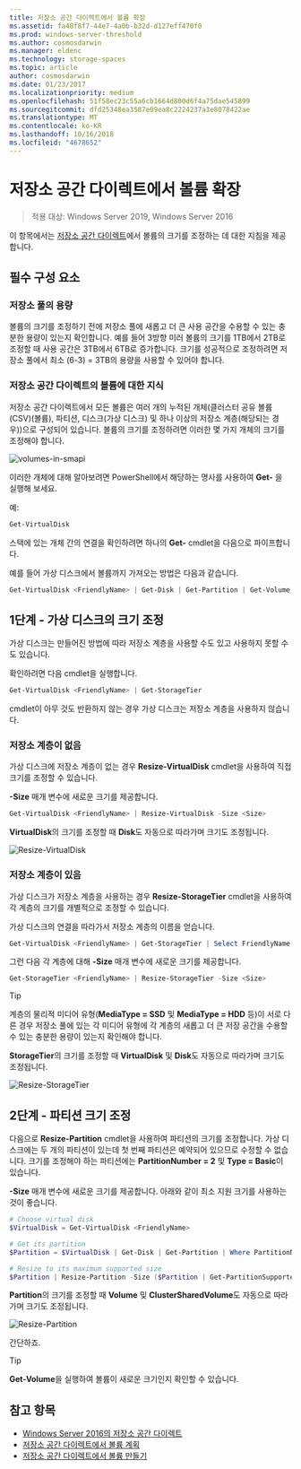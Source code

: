 ```yaml
---
title: 저장소 공간 다이렉트에서 볼륨 확장
ms.assetid: fa48f8f7-44e7-4a0b-b32d-d127eff470f0
ms.prod: windows-server-threshold
ms.author: cosmosdarwin
ms.manager: eldenc
ms.technology: storage-spaces
ms.topic: article
author: cosmosdarwin
ms.date: 01/23/2017
ms.localizationpriority: medium
ms.openlocfilehash: 51f58ec23c55a6cb1664d800d6f4a75dae545899
ms.sourcegitcommit: dfd25348ea3587e09ea8c2224237a3e8078422ae
ms.translationtype: MT
ms.contentlocale: ko-KR
ms.lasthandoff: 10/16/2018
ms.locfileid: "4678652"
---
```

# 저장소 공간 다이렉트에서 볼륨 확장
> 적용 대상: Windows Server 2019, Windows Server 2016

이 항목에서는 [저장소 공간 다이렉트](storage-spaces-direct-overview.md)에서 볼륨의 크기를 조정하는 데 대한 지침을 제공합니다.

## 필수 구성 요소

### 저장소 풀의 용량

볼륨의 크기를 조정하기 전에 저장소 풀에 새롭고 더 큰 사용 공간을 수용할 수 있는 충분한 용량이 있는지 확인합니다. 예를 들어 3방향 미러 볼륨의 크기를 1TB에서 2TB로 조정할 때 사용 공간은 3TB에서 6TB로 증가합니다. 크기를 성공적으로 조정하려면 저장소 풀에서 최소 (6-3) = 3TB의 용량을 사용할 수 있어야 합니다.

### 저장소 공간 다이렉트의 볼륨에 대한 지식

저장소 공간 다이렉트에서 모든 볼륨은 여러 개의 누적된 개체(클러스터 공유 볼륨(CSV)(볼륨), 파티션, 디스크(가상 디스크) 및 하나 이상의 저장소 계층(해당되는 경우))으로 구성되어 있습니다. 볼륨의 크기를 조정하려면 이러한 몇 가지 개체의 크기를 조정해야 합니다.

![volumes-in-smapi](media/resize-volumes/volumes-in-smapi.png)

이러한 개체에 대해 알아보려면 PowerShell에서 해당하는 명사를 사용하여 **Get-** 을 실행해 보세요.

예:

```PowerShell
Get-VirtualDisk
```

스택에 있는 개체 간의 연결을 확인하려면 하나의 **Get-** cmdlet을 다음으로 파이프합니다.

예를 들어 가상 디스크에서 볼륨까지 가져오는 방법은 다음과 같습니다.

```PowerShell
Get-VirtualDisk <FriendlyName> | Get-Disk | Get-Partition | Get-Volume 
```

## 1단계 - 가상 디스크의 크기 조정

가상 디스크는 만들어진 방법에 따라 저장소 계층을 사용할 수도 있고 사용하지 못할 수도 있습니다.

확인하려면 다음 cmdlet을 실행합니다.

```PowerShell
Get-VirtualDisk <FriendlyName> | Get-StorageTier 
```

cmdlet이 아무 것도 반환하지 않는 경우 가상 디스크는 저장소 계층을 사용하지 않습니다.

### 저장소 계층이 없음

가상 디스크에 저장소 계층이 없는 경우 **Resize-VirtualDisk** cmdlet을 사용하여 직접 크기를 조정할 수 있습니다.

**-Size** 매개 변수에 새로운 크기를 제공합니다.

```PowerShell
Get-VirtualDisk <FriendlyName> | Resize-VirtualDisk -Size <Size>
```

**VirtualDisk**의 크기를 조정할 때 **Disk**도 자동으로 따라가며 크기도 조정됩니다.

![Resize-VirtualDisk](media/resize-volumes/Resize-VirtualDisk.gif)

### 저장소 계층이 있음

가상 디스크가 저장소 계층을 사용하는 경우 **Resize-StorageTier** cmdlet을 사용하여 각 계층의 크기를 개별적으로 조정할 수 있습니다.

가상 디스크의 연결을 따라가서 저장소 계층의 이름을 얻습니다.

```PowerShell
Get-VirtualDisk <FriendlyName> | Get-StorageTier | Select FriendlyName
```

그런 다음 각 계층에 대해 **-Size** 매개 변수에 새로운 크기를 제공합니다.

```PowerShell
Get-StorageTier <FriendlyName> | Resize-StorageTier -Size <Size>
```

> [!TIP]
> 계층의 물리적 미디어 유형(**MediaType = SSD** 및 **MediaType = HDD** 등)이 서로 다른 경우 저장소 풀에 있는 각 미디어 유형에 각 계층의 새롭고 더 큰 저장 공간을 수용할 수 있는 충분한 용량이 있는지 확인해야 합니다.

**StorageTier**의 크기를 조정할 때 **VirtualDisk** 및 **Disk**도 자동으로 따라가며 크기도 조정됩니다.

![Resize-StorageTier](media/resize-volumes/Resize-StorageTier.gif)

## 2단계 - 파티션 크기 조정

다음으로 **Resize-Partition** cmdlet을 사용하여 파티션의 크기를 조정합니다. 가상 디스크에는 두 개의 파티션이 있는데 첫 번째 파티션은 예약되어 있으므로 수정할 수 없습니다. 크기를 조정해야 하는 파티션에는 **PartitionNumber = 2** 및 **Type = Basic**이 있습니다.

**-Size** 매개 변수에 새로운 크기를 제공합니다. 아래와 같이 최소 지원 크기를 사용하는 것이 좋습니다.

```PowerShell
# Choose virtual disk
$VirtualDisk = Get-VirtualDisk <FriendlyName>

# Get its partition
$Partition = $VirtualDisk | Get-Disk | Get-Partition | Where PartitionNumber -Eq 2

# Resize to its maximum supported size 
$Partition | Resize-Partition -Size ($Partition | Get-PartitionSupportedSize).SizeMax
```

**Partition**의 크기를 조정할 때 **Volume** 및 **ClusterSharedVolume**도 자동으로 따라가며 크기도 조정됩니다.

![Resize-Partition](media/resize-volumes/Resize-Partition.gif)

간단하죠.

> [!TIP]
> **Get-Volume**을 실행하여 볼륨이 새로운 크기인지 확인할 수 있습니다.

## 참고 항목

- [Windows Server 2016의 저장소 공간 다이렉트](storage-spaces-direct-overview.md)
- [저장소 공간 다이렉트에서 볼륨 계획](plan-volumes.md)
- [저장소 공간 다이렉트에서 볼륨 만들기](create-volumes.md)
